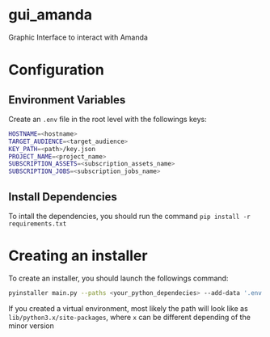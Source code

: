 # gui_amanda
Graphic Interface to interact with Amanda

# Configuration

## Environment Variables
Create an `.env` file in the root level with the followings keys:
```sh
HOSTNAME=<hostname>
TARGET_AUDIENCE=<target_audience>
KEY_PATH=<path>/key.json
PROJECT_NAME=<project_name>
SUBSCRIPTION_ASSETS=<subscription_assets_name>
SUBSCRIPTION_JOBS=<subscription_jobs_name>
```
## Install Dependencies
To intall the dependencies, you should run the command `pip install -r requirements.txt`

# Creating an installer
To create an installer, you should launch the followings command:
```bash
pyinstaller main.py --paths <your_python_dependecies> --add-data '.env:.' --onefile --name amanda --clean -y
```
If you created a virtual environment, most likely the path will look like as `lib/python3.x/site-packages`, where `x` can be different depending of the minor version